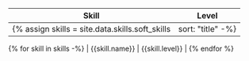 
| Skill | Level |
| ---- | ---- |
{% assign skills = site.data.skills.soft_skills | sort: "title" -%}
{% for skill in skills -%}
| {{skill.name}} | {{skill.level}} |
{% endfor %}